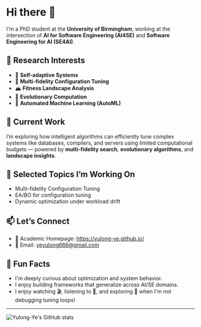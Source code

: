 # Hi there 👋

I'm a PhD student at the **University of Birmingham**, working at the intersection of **AI for Software Engineering (AI4SE)** and **Software Engineering for AI (SE4AI)**.

## 🧐 Research Interests
- 🧠 **Self-adaptive Systems**
- 🔁 **Multi-fidelity Configuration Tuning**
- 🏔️ **Fitness Landscape Analysis**
- 🧬 **Evolutionary Computation**
- 🤖 **Automated Machine Learning (AutoML)**

## 🚀 Current Work
I’m exploring how intelligent algorithms can efficiently tune complex systems like databases, compilers, and servers using limited computational budgets — powered by **multi-fidelity search**, **evolutionary algorithms**, and **landscape insights**.

## 📂 Selected Topics I’m Working On
- Multi-fidelity Configuration Tuning
- EA/BO for configuration tuning
- Dynamic optimization under workload drift

## 📫 Let’s Connect
- 📖 Academic Homepage: https://yulong-ye.github.io/
- 📧 Email: yeyulong666@gmail.com

## 🎯 Fun Facts
- I'm deeply curious about optimization and system behavior.
- I enjoy building frameworks that generalize across AI/SE domains.
- I enjoy watching 🎬, listening to 🎵, and exploring 🥘 when I'm not debugging tuning loops!

---

![Yulong-Ye's GitHub stats](https://github-readme-stats.vercel.app/api?username=Yulong-Ye&show_icons=true&theme=tokyonight)
